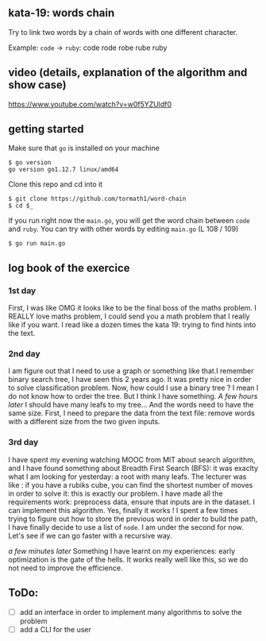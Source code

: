 ## kata-19: words chain

Try to link two words by a chain of words with one different character.

Example: `code` -> `ruby`: code rode robe rube ruby

## video (details, explanation of the algorithm and show case)

https://www.youtube.com/watch?v=w0f5YZUldf0

## getting started

Make sure that `go` is installed on your machine

```shell
$ go version
go version go1.12.7 linux/amd64
```

Clone this repo and cd into it

```
$ git clone https://github.com/tormath1/word-chain
$ cd $_
```

If you run right now the `main.go`, you will get the word chain between `code` and `ruby`. You can try with other words by editing `main.go` (L 108 / 109)

```
$ go run main.go
```

## log book of the exercice

### 1st day

First, I was like OMG it looks like to be the final boss of the maths problem. I REALLY love maths problem, I could send you a math problem that I really like if you want. I read like a dozen times the kata 19: trying to find hints into the text. 

### 2nd day

I am figure out that I need to use a graph or something like that.I remember binary search tree, I have seen this 2 years ago. It was pretty nice in order to solve classification problem. Now, how could I use a binary tree ? I mean I do not know how to order the tree. But I think I have something.
*A few hours later* I should have many leafs to my tree... And the words need to have the same size. First, I need to prepare the data from the text file: remove words with a different size from the two given inputs.

### 3rd day

I have spent my evening watching MOOC from MIT about search algorithm, and I have found something about Breadth First Search (BFS): it was exaclty what I am looking for yesterday: a root with many leafs. The lecturer was like : if you have a rubiks cube, you can find the shortest number of moves in order to solve it: this is exactly our problem.
I have made all the requirements work: preprocess data, ensure that inputs are in the dataset. I can implement this algorithm. Yes, finally it works ! I spent a few times trying to figure out how to store the previous word in order to build the path, I have finally decide to use a list of `node`.
I am under the second for now. Let's see if we can go faster with a recursive way.

*a few minutes later* Something I have learnt on my experiences: early optimization is the gate of the hells. It works really well like this, so we do not need to improve the efficience.

## ToDo: 

- [ ] add an interface in order to implement many algorithms to solve the problem
- [ ] add a CLI for the user
